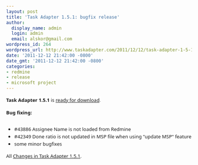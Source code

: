 ```yaml
---
layout: post
title: 'Task Adapter 1.5.1: bugfix release'
author:
  display_name: admin
  login: admin
  email: alskor@gmail.com
wordpress_id: 264
wordpress_url: http://www.taskadapter.com/2011/12/12/task-adapter-1-5-1-bugfix-release/
date: '2011-12-12 21:42:00 -0800'
date_gmt: '2011-12-12 21:42:00 -0800'
categories:
- redmine
- release
- microsoft project
---
```

<p><strong style="background-color: white; font-family: 'Lucida Grande', 'Lucida Sans Unicode', 'Segoe UI', Helvetica, Arial, sans-serif; font-size: 13px; line-height: 20px;">Task Adapter 1.5.1</strong><span style="background-color: white; font-family: 'Lucida Grande', 'Lucida Sans Unicode', 'Segoe UI', Helvetica, Arial, sans-serif; font-size: 13px; line-height: 20px;">&nbsp;is <a href="http://www.taskadapter.com/download">ready for download</a></span><span style="background-color: white; color: #7a7a7a; font-family: 'Lucida Grande', 'Lucida Sans Unicode', 'Segoe UI', Helvetica, Arial, sans-serif; font-size: 13px; line-height: 20px;">.</span><br/>
<div style="font-family: 'Lucida Grande', 'Lucida Sans Unicode', 'Segoe UI', Helvetica, Arial, sans-serif; font-size: 13px; line-height: 20px; margin-bottom: 25px;"><strong style="background-color: white;">Bug fixing:</strong></div>
<ul style="font-family: 'Lucida Grande', 'Lucida Sans Unicode', 'Segoe UI', Helvetica, Arial, sans-serif; font-size: 13px; line-height: 20px;">
<li><span style="background-color: white;">#43886 Assignee Name is not loaded from Redmine</span></li>
<li><span style="background-color: white;">#42349 Done ratio is not updated in MSP file when using "update MSP" feature</span></li>
<li><span style="background-color: white;">some minor bugfixes</span></li></ul>
<div style="font-family: 'Lucida Grande', 'Lucida Sans Unicode', 'Segoe UI', Helvetica, Arial, sans-serif; font-size: 13px; line-height: 20px; margin-bottom: 25px;"><span style="background-color: white;">All&nbsp;<a href="http://www.hostedredmine.com/projects/ta/versions/1474">Changes in Task Adapter 1.5.1</a>.</span></div></p>
